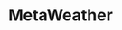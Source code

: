---
title: MetaWeather
position_number: 1.5
type: get
description: MetaWeather provides an API that delivers JSON over HTTPS for access to their data.
parameters:
  - name: woeid
    content: Where On Earth ID
content_markdown: |-
left_code_blocks:
  - code_block: |-
      $ Invoke-RestMethod -Uri 'https://www.metaweather.com/api/location/(woeid)'
    title: 
    language: bash
right_code_blocks:
  - code_block: |-
      {
        "Consolidated_weather": [
          {
            "id": 6413024211501056,
            "weather_state_name": "Heavy Rain",
            "weather_state_abbr": "hr",
            "wind_direction_compass": "WNW",
            "created": "2021-08-26T10:26:25.866844Z",
            "applicable_date": "2021-08-31",
            "min_temp": 14.49,
            "max_temp": 18.75,
            "the_temp": 16.72,
            "wind_speed": 8.846679988865029,
            "wind_direction": 293.5,
            "air_pressure": 1016.0,
            "humidity": 78,
            "visibility": 9.999726596675416,
            "predictability": 77
          }
        ],
        "time": "2021-08-26T18:43:37.642328+08:00",
        "sun_rise": "2021-08-26T06:39:38.085452+08:00",
        "sun_set": "2021-08-26T17:56:25.525476+08:00",
        "timezone_name": "LMT",
        "parent": {
          "title": "Australia",
          "location_type": "Country",
          "woeid": 23424748,
          "latt_long": "-24.912100,133.397552"
        },
        "sources": [
          {
            "title": "BBC",
            "slug": "bbc",
            "url": "http://www.bbc.co.uk/weather/",
            "crawl_rate": 360.0
          },
          ...
          {
            "title": "World Weather Online",
            "slug": "world-weather-online",
            "url": "http://www.worldweatheronline.com/",
            "crawl_rate": 360.0
          }
        ],
        "title": "Perth",
        "location_type": "City",
        "woeid": 1098081,
        "latt_long": "-31.953020,115.857239"
        "timezone": "Australia/Perth"
      }
    title: Response
    language: json
---